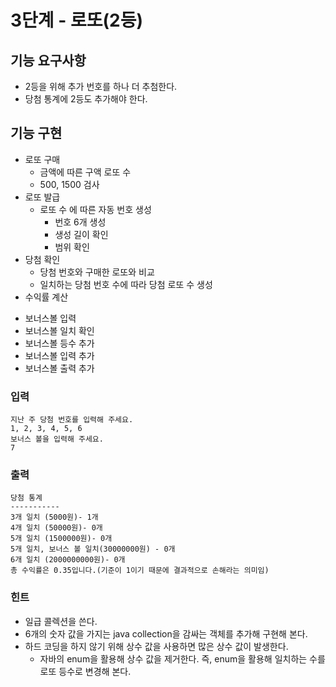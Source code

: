# 3단계 - 로또(2등)
## 기능 요구사항
* 2등을 위해 추가 번호를 하나 더 추첨한다.
* 당첨 통계에 2등도 추가해야 한다.

## 기능 구현
- 로또 구매
    - 금액에 따른 구액 로또 수
    - 500, 1500 검사
- 로또 발급
    - 로또 수 에 따른 자동 번호 생성
        - 번호 6개 생성
        - 생성 길이 확인
        - 범위 확인
- 당첨 확인
    - 당첨 번호와 구매한 로또와 비교
    - 일치하는 당첨 번호 수에 따라 당첨 로또 수 생성
- 수익률 계산

* 보너스볼 입력
* 보너스볼 일치 확인
* 보너스볼 등수 추가
* 보너스볼 입력 추가
* 보너스볼 출력 추가

### 입력
```
지난 주 당첨 번호를 입력해 주세요.
1, 2, 3, 4, 5, 6
보너스 볼을 입력해 주세요.
7
```

### 출력
```
당첨 통계
-----------
3개 일치 (5000원)- 1개
4개 일치 (50000원)- 0개
5개 일치 (1500000원)- 0개
5개 일치, 보너스 볼 일치(30000000원) - 0개
6개 일치 (2000000000원)- 0개
총 수익률은 0.35입니다.(기준이 1이기 때문에 결과적으로 손해라는 의미임)
```


### 힌트
* 일급 콜렉션을 쓴다.
* 6개의 숫자 값을 가지는 java collection을 감싸는 객체를 추가해 구현해 본다.
* 하드 코딩을 하지 않기 위해 상수 값을 사용하면 많은 상수 값이 발생한다. 
    * 자바의 enum을 활용해 상수 값을 제거한다. 즉, enum을 활용해 일치하는 수를 로또 등수로 변경해 본다.